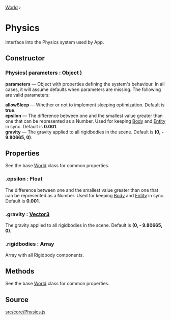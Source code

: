 [World](https://raw.githack.com/pmndrs/cannon-es/typedoc2/docs/classes/world.html) ›

# Physics

Interface into the Physics system used by App.

## Constructor

### Physics( parameters : <span class="param">Object</span> )
**parameters** — Object with properties defining the system's behaviour. In all cases, it will assume defaults when parameters are missing. The following are valid parameters:

**allowSleep** — Whether or not to implement sleeping optimization. Default is **true**.<br>
**epsilon** — The difference between one and the smallest value greater than one that can be represented as a Number. Used for keeping [Body](https://raw.githack.com/pmndrs/cannon-es/typedoc2/docs/classes/body.html) and [Entity](api/core/Entity) in sync. Default is **0.001**.<br>
**gravity** — The gravity applied to all rigidbodies in the scene. Default is **(0, - 9.80665, 0)**.

## Properties

See the base [World](https://raw.githack.com/pmndrs/cannon-es/typedoc2/docs/classes/world.html) class for common properties.

### .<a>epsilon</a> : <span class="param">Float</span>
The difference between one and the smallest value greater than one that can be represented as a Number. Used for keeping [Body](https://raw.githack.com/pmndrs/cannon-es/typedoc2/docs/classes/body.html) and [Entity](api/core/Entity) in sync. Default is **0.001**.

### .<a>gravity</a> : <span class="param">[Vector3](https://threejs.org/docs/#api/en/math/Vector3)</span>
The gravity applied to all rigidbodies in the scene. Default is **(0, - 9.80665, 0)**.

### .<a>rigidbodies</a> : <span class="param">Array</span>
Array with all Rigidbody components.

## Methods

See the base [World](https://raw.githack.com/pmndrs/cannon-es/typedoc2/docs/classes/world.html) class for common properties.

## Source
[src/core/Physics.js](https://github.com/Cloud9c/taro/blob/master/src/core/Physics.js)